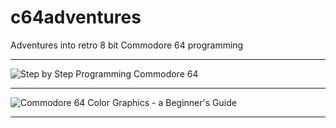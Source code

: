 # c64adventures
Adventures into retro 8 bit Commodore 64 programming

-----------------------------

![Step by Step Programming Commodore 64][book1n2]

-----------------------------

![Commodore 64 Color Graphics - a Beginner's Guide][cgraphicsb]

-----------------------------

[book1n2]: https://github.com/jacmoe/c64adventures/raw/master/book1n2.jpg "Step by Step Programming Commodore 64"
[cgraphicsb]: https://github.com/jacmoe/c64adventures/raw/master/cgraphicsb.jpg "Commodore 64 Color Graphics - a Beginner's Guide"
